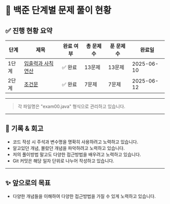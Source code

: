 # 📘 백준 단계별 문제 풀이 현황

## ✅ 진행 현황 요약

| 단계 | 제목 | 완료 여부 | 총 문제 수 | 푼 문제 수 | 완료일 |
|------|------|-----------|-------------|-------------|--------|
| 1단계 | [입출력과 사칙연산](https://www.acmicpc.net/step/1) | ✅ 완료 | 13문제 | 13문제 | 2025-06-10 |
| 2단계 | [조건문](https://www.acmicpc.net/step/2) | ✅ 완료 | 7문제 | 7문제 | 2025-06-12 |

---


> 각 파일명은 "exam00.java" 형식으로 관리하고 있습니다.

---

## 🧠 기록 & 회고

- 코드 작성 시 주석과 변수명을 명확히 사용하려고 노력하고 있습니다.
- 알고있던 개념, 몰랐던 개념을 파악하려고 노력하고 있습니다.
- 저의 풀이방법 말고도 다양한 접근방법을 배우려고 노력하고 있습니다.
- Git 커밋은 해당 일자 단위로 나누어 작성하고 있습니다.


---

## ✨ 앞으로의 목표

- 다양한 개념들을 이해하여 다양한 접근방법을 가질 수 있게 노력하고 있습니다.
